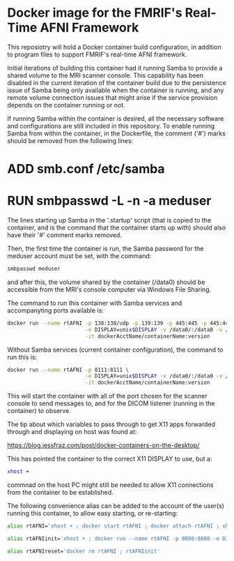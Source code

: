 
# Docker image for the FMRIF's Real-Time AFNI Framework

This reposiotry will hold a Docker container build configuration, in
addition to program files to support FMRIF's real-time AFNI framework.

Initial iterations of building this container had it running Samba to
provide a shared volume to the MRI scanner console.  This capability
has been disabled in the current iteration of the container build due
to the persistence issue of Samba being only available when the container
is running, and any remote volume connection issues that might arise if
the service provision depends on the container running or not.

If running Samba within the container is desired, all the necessary
software and configurations are still included in this repository. To
enable running Samba from within the container, in the Dockerfile, the
comment ('#') marks should be removed from the following lines:

   # ADD smb.conf                  /etc/samba

   # RUN smbpasswd -L -n -a meduser

The lines starting up Samba in the '.startup' script (that is copied to
the container, and is the command that the container starts up with)
should also have their '#' comment marks removed.

Then, the first time the container is run, the Samba password for the
meduser account must be set, with the command:

   ```bash
   smbpasswd meduser
   ```

and after this, the volume shared by the container (/data0) should be
accessible from the MRI's console computer via Windows File Sharing.

The command to run this container with Samba services and accompanyting
ports available is:

   ```bash
   docker run --name rtAFNI -p 138:138/udp -p 139:139 -p 445:445 -p 445:445/udp -p 8111:8111 \
                            -e DISPLAY=unix$DISPLAY -v /data0/:/data0 -v /tmp/.X11-unix/:/tmp/.X11-unix/ \
                            -it dockerAcctName/containerName:version
   ```

Without Samba services (current container configuration), the command
to run this is:

   ```bash
   docker run --name rtAFNI -p 8111:8111 \
                            -e DISPLAY=unix$DISPLAY -v /data0/:/data0 -v /tmp/.X11-unix/:/tmp/.X11-unix/ \
                            -it dockerAcctName/containerName:version
   ```

This will start the container with all of the port chosen for the scanner
console to send messages to, and for the DICOM listener (running in the
container) to observe.

The tip about which variables to pass through to get X11 apps forwarded
through and displaying on host was found at:

   https://blog.jessfraz.com/post/docker-containers-on-the-desktop/

This has pointed the container to the correct X11 DISPLAY to use, but a:

   ```bash
   xhost +
   ```

commnad on the host PC might still be needed to allow X11 connections
from the container to be established.

The following convenience alias can be added to the account of the user(s)
running this container, to allow easy starting, or re-starting:

   ```bash
   alias rtAFNI='xhost + ; docker start rtAFNI ; docker attach rtAFNI ; xhost -'

   alias rtAFNIinit='xhost + ; docker run --name rtAFNI -p 8080:8080 -e DISPLAY=unix -v /data/data0/:/data0 -v /tmp/.X11-unix/:/tmp/.X11-unix/ -it roopchansinghv/nih-fmrif-rtafni:latest ; xhost -'

   alias rtAFNIreset='docker rm rtAFNI ; rtAFNIinit'
   ```


